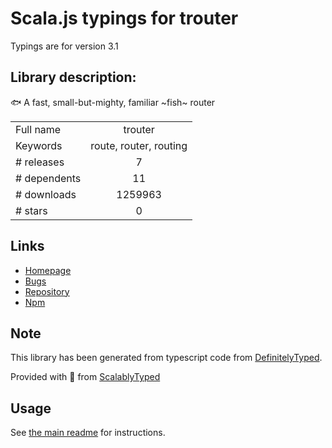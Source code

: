 
# Scala.js typings for trouter

Typings are for version 3.1

## Library description:
🐟 A fast, small-but-mighty, familiar ~fish~ router

|                    |                 |
| ------------------ | :-------------: |
| Full name          | trouter |
| Keywords           | route, router, routing |
| # releases         | 7 |
| # dependents       | 11 |
| # downloads        | 1259963 |
| # stars            | 0 |

## Links
- [Homepage](https://github.com/lukeed/trouter#readme)
- [Bugs](https://github.com/lukeed/trouter/issues)
- [Repository](https://github.com/lukeed/trouter)
- [Npm](https://www.npmjs.com/package/trouter)
    


## Note
This library has been generated from typescript code from [DefinitelyTyped](https://definitelytyped.org).

Provided with :purple_heart: from [ScalablyTyped](https://github.com/oyvindberg/ScalablyTyped)

## Usage
See [the main readme](../../readme.md) for instructions.


